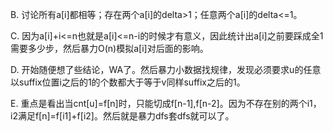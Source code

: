 B. 讨论所有a[i]都相等；存在两个a[i]的delta>1；任意两个a[i]的delta<=1。

C. 因为a[i]+i<=n也就是a[i]<=n-i的时候才有意义，因此统计出a[i]之前要踩成全1需要多少步，然后暴力O(n)模拟a[i]对后面的影响。

D. 开始随便想了些结论，WA了。然后暴力小数据找规律，发现必须要求u的任意以suffix位置i之后的1的个数都大于等于v同样suffix之后的1。

E. 重点是看出当cnt[u]=f[n]时，只能切成f[n-1],f[n-2]。因为不存在别的两个i1，i2满足f[n]=f[i1]+f[i2]。然后就是暴力dfs套dfs就可以了。

